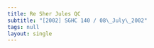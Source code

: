 ```yaml
---
title: Re Sher Jules QC
subtitle: "[2002] SGHC 140 / 08\_July\_2002"
tags: null
layout: single
---
```



